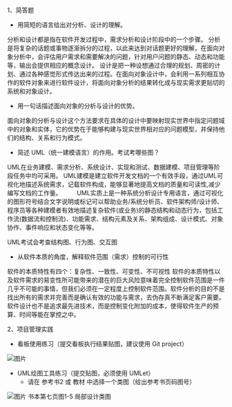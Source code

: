 1、简答题
* 用简短的语言给出对分析、设计的理解。

分析和设计都是指在软件开发过程中，需求分析和设计阶段中的一个步骤。
分析是将复杂的话题或事物逐渐拆分的过程，以此来达到对话题更好的理解，在面向对象分析中，会评估用户需求和需要解决的问题，针对用户问题的静态、动态和功能等，输出会提供相应的概念设计。
设计是把一种设想通过合理的规划、周密的计划、通过各种感觉形式传达出来的过程。在面向对象设计中，会利用一系列相互协作的软件对象来进行软件设计，将面向对象分析的结果转化成与现实需求更贴切的系统和对象设计。
* 用一句话描述面向对象的分析与设计的优势。

面向对象的分析与设计这个方法要求在具体的设计中要映射现实世界中指定问题域中的对象和实体，它的优势在于能够构建与现实世界相对应的问题模型，并保持他们的结构、关系和行为模式。
* 简述 UML（统一建模语言）的作用。考试考哪些图？

UML在业务建模、需求分析、系统设计、实现和测试、数据建模、项目管理等阶段任务中均可采用。
UML建模是建立软件开发文档的一个有效手段，通过UML可视化地描述系统需求，记载软件构成，能够显著地提高文档的质量和可读性,减少编写文档的工作量。 
       UML实质上是一种系统分析设计专用语言，通过可视化的图形符号结合文字说明或标记可以帮助业务/系统分析员、软件架构师/设计师、程序员等各种建模者有效地描述复杂软件(或业务)的静态结构和动态行为，包括工作流(数据流和控制流)、功能需求、结构元素及关系、架构组成、设计模式、对象协作、事件响应和状态变化等等。

UML考试会考查结构图、行为图、交互图

* 从软件本质的角度，解释软件范围（需求）控制的可行性

软件的本质特性有四个：复杂性、一致性、可变性、不可视性
软件的本质特性以及软件需求的易变性所可能带来的潜在的巨大风险意味着完全控制软件范围是一件几乎不可能的事情，但我们必须在一定程度上控制软件范围。软件分析的目的不是找出所有的需求并完善而是确认有效的功能与需求，去伪存真不断满足客户需要。软件设计也不是追求最先进技术，而是控制变化附加的成本，使得软件生产的预算、时间等能在掌控之中。

2、项目管理实践
* 看板使用练习（提交看板执行结果贴图，建议使用 Git project）

![图片](https://uploader.shimo.im/f/e1bn1GqPY84e67oY.png!thumbnail)

* UML绘图工具练习（提交贴图，必须使用 UMLet）
  * 请在 参考书2 或 教材 中选择一个类图（给出参考书页码图号）

![图片](https://uploader.shimo.im/f/tg8hURNPtokI067O.png!thumbnail)
书本第七页图1-5   局部设计类图

